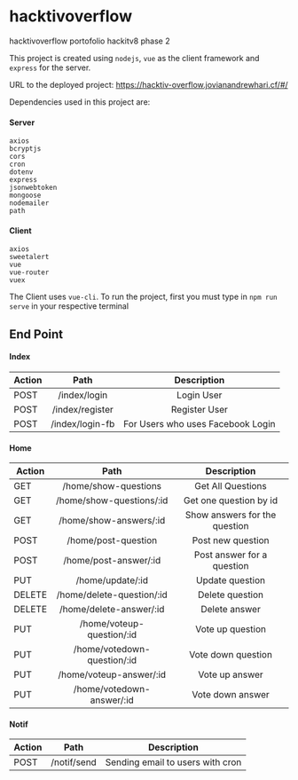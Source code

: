 # hacktivoverflow
hacktivoverflow portofolio hackitv8 phase 2

This project is created using `nodejs`, `vue` as the client framework and `express` for the server.

URL to the deployed project: https://hacktiv-overflow.jovianandrewhari.cf/#/

Dependencies used in this project are:    
   
#### Server

    axios
    bcryptjs
    cors
    cron
    dotenv
    express
    jsonwebtoken
    mongoose
    nodemailer
    path

#### Client

    axios
    sweetalert
    vue
    vue-router
    vuex

The Client uses `vue-cli`. To run the project, first you must type in `npm run serve` in your respective terminal

## End Point

#### Index
| Action | Path | Description |
|---------|:-----:|:----------:|
|POST|/index/login|Login User|
|POST|/index/register|Register User|
|POST|/index/login-fb|For Users who uses Facebook Login|

#### Home
| Action | Path | Description |
|---------|:-----:|:----------:|
|GET|/home/show-questions|Get All Questions|
|GET|/home/show-questions/:id|Get one question by id|
|GET|/home/show-answers/:id|Show answers for the question|
|POST|/home/post-question|Post new question|
|POST|/home/post-answer/:id|Post answer for a question|
|PUT|/home/update/:id|Update question|
|DELETE|/home/delete-question/:id|Delete question|
|DELETE|/home/delete-answer/:id|Delete answer|
|PUT|/home/voteup-question/:id|Vote up question|
|PUT|/home/votedown-question/:id|Vote down question|
|PUT|/home/voteup-answer/:id|Vote up answer|
|PUT|/home/votedown-answer/:id|Vote down answer|

#### Notif
| Action | Path | Description |
|---------|:-----:|:----------:|
|POST|/notif/send|Sending email to users with cron|
